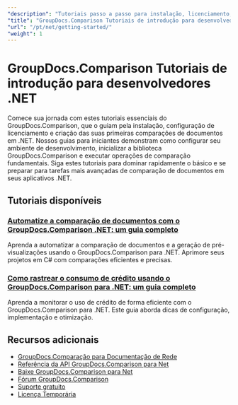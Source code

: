 ```yaml
---
"description": "Tutoriais passo a passo para instalação, licenciamento, configuração e criação da sua primeira comparação de documentos em aplicativos .NET do GroupDocs.Comparison."
"title": "GroupDocs.Comparison Tutoriais de introdução para desenvolvedores .NET"
"url": "/pt/net/getting-started/"
"weight": 1
---
```


# GroupDocs.Comparison Tutoriais de introdução para desenvolvedores .NET

Comece sua jornada com estes tutoriais essenciais do GroupDocs.Comparison, que o guiam pela instalação, configuração de licenciamento e criação das suas primeiras comparações de documentos em .NET. Nossos guias para iniciantes demonstram como configurar seu ambiente de desenvolvimento, inicializar a biblioteca GroupDocs.Comparison e executar operações de comparação fundamentais. Siga estes tutoriais para dominar rapidamente o básico e se preparar para tarefas mais avançadas de comparação de documentos em seus aplicativos .NET.

## Tutoriais disponíveis

### [Automatize a comparação de documentos com o GroupDocs.Comparison .NET: um guia completo](./automate-document-comparison-groupdocs-net/)
Aprenda a automatizar a comparação de documentos e a geração de pré-visualizações usando o GroupDocs.Comparison para .NET. Aprimore seus projetos em C# com comparações eficientes e precisas.

### [Como rastrear o consumo de crédito usando o GroupDocs.Comparison para .NET: um guia completo](./track-credit-consumption-groupdocs-comparison-dotnet/)
Aprenda a monitorar o uso de crédito de forma eficiente com o GroupDocs.Comparison para .NET. Este guia aborda dicas de configuração, implementação e otimização.

## Recursos adicionais

- [GroupDocs.Comparação para Documentação de Rede](https://docs.groupdocs.com/comparison/net/)
- [Referência da API GroupDocs.Comparison para Net](https://reference.groupdocs.com/comparison/net/)
- [Baixe GroupDocs.Comparison para Net](https://releases.groupdocs.com/comparison/net/)
- [Fórum GroupDocs.Comparison](https://forum.groupdocs.com/c/comparison)
- [Suporte gratuito](https://forum.groupdocs.com/)
- [Licença Temporária](https://purchase.groupdocs.com/temporary-license/)